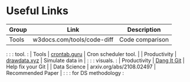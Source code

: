 # Useful Links

| Group         | Link                                  | Description          |
| ------------- | ------------------------------------- | -------------------- |
| Tools         | w3docs.com/tools/code-diff            | Code comparison      |
:               :                                       : tool.                :
| Tools         | [crontab.guru](crontab.guru)          | Cron scheduler tool. |
| Productivity  | [drawdata.xyz](drawdata.xyz)          | Simulate data in     |
:               :                                       : visuals.             :
| Productivity  | [Dang It Git](ohshitgit.com)          | Help fix your Git    |
| Data Science  | arxiv.org/abs/2108.02497              | Recommended Paper    |
:               :                                       : for DS methodology   :
